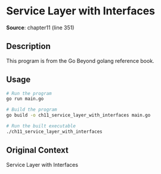 # Service Layer with Interfaces

**Source**: chapter11 (line 351)

## Description

This program is from the Go Beyond golang reference book.

## Usage

```bash
# Run the program
go run main.go

# Build the program
go build -o ch11_service_layer_with_interfaces main.go

# Run the built executable
./ch11_service_layer_with_interfaces
```

## Original Context

Service Layer with Interfaces
